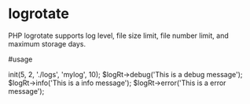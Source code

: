 # logrotate
PHP logrotate supports log level, file size limit, file number limit, and maximum storage days.

#usage
<?php
$logRt = LogRotate::getInstance();
$logRt->init(5, 2, './logs', 'mylog', 10);
$logRt->debug('This is a debug message');
$logRt->info('This is a info message');
$logRt->error('This is a error message');
